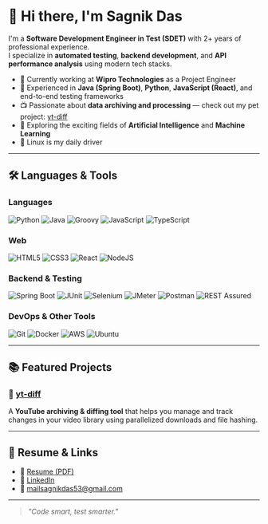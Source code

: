 # 👋 Hi there, I'm Sagnik Das

I'm a **Software Development Engineer in Test (SDET)** with 2+ years of professional experience.  
I specialize in **automated testing**, **backend development**, and **API performance analysis** using modern tech stacks.

- 🔧 Currently working at **Wipro Technologies** as a Project Engineer
- 🧪 Experienced in **Java (Spring Boot)**, **Python**, **JavaScript (React)**, and end-to-end testing frameworks
- 📺 Passionate about **data archiving and processing** — check out my pet project: [yt-diff](https://github.com/sagniKdas53/yt-diff)
- 🤖 Exploring the exciting fields of **Artificial Intelligence** and **Machine Learning**
- 🐧 Linux is my daily driver

---

## 🛠️ Languages & Tools

### Languages
![Python](https://img.shields.io/badge/Python-3670A0?style=for-the-badge&logo=python&logoColor=ffdd54)
![Java](https://img.shields.io/badge/Java-%23ED8B00.svg?style=for-the-badge&logo=openjdk&logoColor=white)
![Groovy](https://img.shields.io/badge/Groovy-4298B8?style=for-the-badge&logo=apachegroovy&logoColor=white)
![JavaScript](https://img.shields.io/badge/JavaScript-%23323330.svg?style=for-the-badge&logo=javascript&logoColor=F7DF1E)
![TypeScript](https://img.shields.io/badge/TypeScript-%23007ACC.svg?style=for-the-badge&logo=typescript&logoColor=white)

### Web
![HTML5](https://img.shields.io/badge/HTML5-E34F26.svg?style=for-the-badge&logo=html5&logoColor=white)
![CSS3](https://img.shields.io/badge/CSS3-1572B6.svg?style=for-the-badge&logo=css3&logoColor=white)
![React](https://img.shields.io/badge/React-20232A.svg?style=for-the-badge&logo=react&logoColor=61DAFB)
![NodeJS](https://img.shields.io/badge/Node.js-339933?style=for-the-badge&logo=node.js&logoColor=white)

### Backend & Testing
![Spring Boot](https://img.shields.io/badge/Spring_Boot-6DB33F?style=for-the-badge&logo=springboot&logoColor=white)
![JUnit](https://img.shields.io/badge/JUnit-25A162?style=for-the-badge&logo=java&logoColor=white)
![Selenium](https://img.shields.io/badge/Selenium-43B02A?style=for-the-badge&logo=selenium&logoColor=white)
![JMeter](https://img.shields.io/badge/JMeter-D22128?style=for-the-badge&logo=apachejmeter&logoColor=white)
![Postman](https://img.shields.io/badge/Postman-FF6C37?style=for-the-badge&logo=postman&logoColor=white)
![REST Assured](https://img.shields.io/badge/REST--Assured-16A085?style=for-the-badge&logo=java&logoColor=white)

### DevOps & Other Tools
![Git](https://img.shields.io/badge/Git-F05032?style=for-the-badge&logo=git&logoColor=white)
![Docker](https://img.shields.io/badge/Docker-2496ED.svg?style=for-the-badge&logo=docker&logoColor=white)
![AWS](https://img.shields.io/badge/AWS-232F3E.svg?style=for-the-badge&logo=amazon-aws&logoColor=white)
![Ubuntu](https://img.shields.io/badge/Ubuntu-E95420?style=for-the-badge&logo=ubuntu&logoColor=white)

---

## 📚 Featured Projects

### 🎥 [yt-diff](https://github.com/sagniKdas53/yt-diff)
A **YouTube archiving & diffing tool** that helps you manage and track changes in your video library using parallelized downloads and file hashing.

---

## 📃 Resume & Links

- 📄 [Resume (PDF)](https://drive.google.com/file/d/1YTPnra98Ln_KQPpgO3RTNLo-_bmlSyVN/view?usp=drive_link)
- 🔗 [LinkedIn](https://linkedin.com/in/sagnik-das-p53)
- 📧 mailsagnikdas53@gmail.com

---

> _"Code smart, test smarter."_

